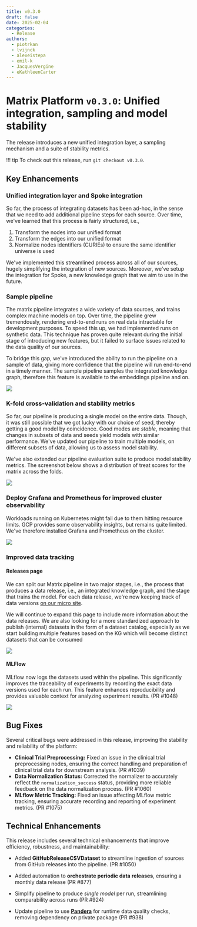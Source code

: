 ```yaml
---
title: v0.3.0
draft: false
date: 2025-02-04
categories:
  - Release
authors:
  - piotrkan
  - lvijnck
  - alexeistepa
  - emil-k
  - JacquesVergine
  - eKathleenCarter
---
```


# Matrix Platform `v0.3.0`: Unified integration, sampling and model stability

The release introduces a new unified integration layer, a sampling mechanism and a suite of
stability metrics.

<!-- more -->

!!! tip
    To check out this release, run `git checkout v0.3.0`.


## Key Enhancements

### Unified integration layer and Spoke integration

So far, the process of integrating datasets has been ad-hoc, in the sense that we need to add
additional pipeline steps for each source. Over time, we've learned that this process is fairly
structured, i.e.,

1. Transform the nodes into our unified format
2. Transform the edges into our unified format
3. Normalize nodes identifiers (CURIEs) to ensure the same identifier universe is used

We've implemented this streamlined process across all of our sources, hugely simplifying the
integration of new sources. Moreover, we've setup the integration for Spoke, a new knowledge graph
that we aim to use in the future.

### Sample pipeline

The matrix pipeline integrates a wide variety of data sources, and trains complex machine models on
top. Over time, the pipeline grew tremendously, rendering end-to-end runs on real data intractable
for development purposes. To speed this up, we had implemented runs on synthetic data. This
technique has proven quite relevant during the initial stage of introducing new features, but it
failed to surface issues related to the data quality of our sources.

To bridge this gap, we've introduced the ability to run the pipeline on a sample of data, giving
more confidence that the pipeline will run end-to-end in a timely manner. The sample pipeline
samples the integrated knowledge graph, therefore this feature is available to the embeddings
pipeline and on.

![](./attachments/sampling.drawio.svg)

### K-fold cross-validation and stability metrics

So far, our pipeline is producing a single model on the entire data. Though, it was still possible
that we got lucky with our choice of seed, thereby getting a good model by coincidence. Good modes
are _stable_, meaning that changes in subsets of data and seeds yield models with similar
performance. We've updated our pipeline to train multiple models, on different subsets of data,
allowing us to assess model stability.

We've also extended our pipeline evaluation suite to produce model stability metrics. The screenshot
below shows a distribution of treat scores for the matrix across the folds.

![](./attachments/stability.png)

### Deploy Grafana and Prometheus for improved cluster observability

Workloads running on Kubernetes might fail due to them hitting resource limits. GCP provides some
observability insights, but remains quite limited. We've therefore installed Grafana and Prometheus
on the cluster.

![](./attachments/grafana.png)

### Improved data tracking

#### Releases page

We can split our Matrix pipeline in two major stages, i.e., the process that produces a data
release, i.e., an integrated knowledge graph, and the stage that trains the model. For each data
release, we're now keeping track of data versions [on our micro site](../../release_history.md).

We will continue to expand this page to include more information about the data releases.
We are also looking for a more standardized approach to publish (internal) datasets in
the form of a dataset catalog, especially as we start building multiple features based on
the KG which will become distinct datasets that can be consumed

![](./attachments/releases.png)

#### MLFlow

MLflow now logs the datasets used within the pipeline. This significantly improves the traceability
of experiments by recording the exact data versions used for each run. This feature enhances
reproducibility and provides valuable context for analyzing experiment results. (PR #1048)

![](./attachments/mlflow.png)

## Bug Fixes

Several critical bugs were addressed in this release, improving the stability and reliability of the
platform:

- **Clinical Trial Preprocessing:** Fixed an issue in the clinical trial preprocessing nodes,
  ensuring the correct handling and preparation of clinical trial data for downstream analysis. (PR
  #1039)
- **Data Normalization Status:** Corrected the normalizer to accurately reflect the
  `normalization_success` status, providing more reliable feedback on the data normalization
  process. (PR #1060)
- **MLflow Metric Tracking:** Fixed an issue affecting MLflow metric tracking, ensuring accurate
  recording and reporting of experiment metrics. (PR #1075)

## Technical Enhancements

This release includes several technical enhancements that improve efficiency, robustness, and
maintainability:

- Added **GitHubReleaseCSVDataset** to streamline ingestion of sources from GitHub releases into the
  pipeline. (PR #1050)

- Added automation to **orchestrate periodic data releases**, ensuring a monthly data release (PR
  #877)

- Simplify pipeline to produce _single model_ per run, streamlining comparability across runs (PR
  #924)

- Update pipeline to use
  **[Pandera](https://pandera.readthedocs.io/en/stable/dataframe_schemas.html)** for runtime data
  quality checks, removing dependency on private package (PR #938)
